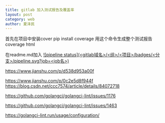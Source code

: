 ```yaml
---
title: gitlab 加入测试报告及覆盖率
layout: post
category: web
author: 夏泽民
---
```

首先在项目中安装cover
pip install coverage
用这个命令生成整个测试报告
coverage html

在readme.md加入
[![pipeline status](<gitlab域名>/<组>/<项目>/badges/<分支>/pipeline.svg?job=<job名>)](。。。)
<!-- more -->
https://www.jianshu.com/p/d538d953a00f

https://www.jianshu.com/p/0c2e5d8f944f
https://blog.csdn.net/ccc7574/article/details/84072718

https://github.com/golangci/golangci-lint/issues/1176

https://github.com/golangci/golangci-lint/issues/1463

https://golangci-lint.run/usage/configuration/